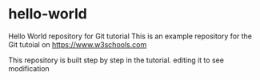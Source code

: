# hello-world
Hello World repository for Git tutorial
This is an example repository for the Git tutoial on https://www.w3schools.com

This repository is built step by step in the tutorial.
editing it to see modification
